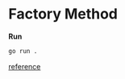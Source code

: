 # Factory Method

**Run**

```Bash
go run .
```


[reference](https://refactoring.guru/design-patterns/factory-method)
